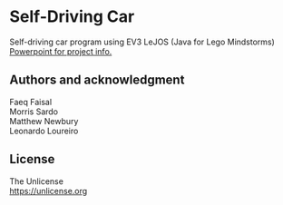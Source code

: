 # Self-Driving Car

Self-driving car program using EV3 LeJOS (Java for Lego Mindstorms)
<br>
[Powerpoint for project info.](<https://rhul-my.sharepoint.com/:p:/r/personal/zlac318_live_rhul_ac_uk/Documents/Self-Driving%20Car%20Intro.pptx?d=w283a12212025447faf8af1d9827a945b&csf=1&web=1&e=fPXIBq>)


## Authors and acknowledgment
Faeq Faisal
<br>
Morris Sardo
<br>
Matthew Newbury
<br>
Leonardo Loureiro

## License
The Unlicense<br>
https://unlicense.org

